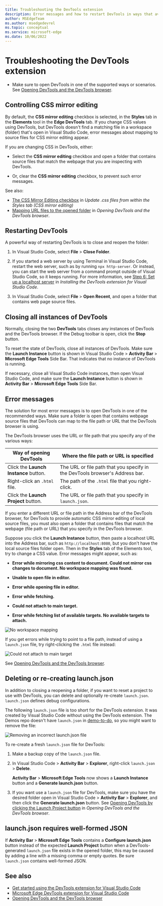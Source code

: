 ```yaml
---
title: Troubleshooting the DevTools extension
description: Error messages and how to restart DevTools in ways that avoid them.
author: MSEdgeTeam
ms.author: msedgedevrel
ms.topic: conceptual
ms.service: microsoft-edge
ms.date: 10/06/2022
---
```

# Troubleshooting the DevTools extension

* Make sure to open DevTools in one of the supported ways or scenarios.  See [Opening DevTools and the DevTools browser](./open-devtools-and-embedded-browser.md).


<!-- ====================================================================== -->
## Controlling CSS mirror editing

By default, the **CSS mirror editing** checkbox is selected, in the **Styles** tab in the **Elements** tool in the **Edge DevTools** tab.  If you change CSS values using DevTools, but DevTools doesn't find a matching file in a workspace (folder) that's open in Visual Studio Code, error messages about mapping to source files for CSS mirror editing appear.

If you are changing CSS in DevTools, either:

   *  Select the **CSS mirror editing** checkbox and open a folder that contains source files that match the webpage that you are inspecting with DevTools.

   *  Or, clear the **CSS mirror editing** checkbox, to prevent such error messages.

See also:
* [The CSS Mirror Editing checkbox](./css-mirror-editing-styles-tab.md#the-css-mirror-editing-checkbox) in _Update .css files from within the Styles tab (CSS mirror editing)_
* [Mapping URL files to the opened folder](./open-devtools-and-embedded-browser.md#mapping-url-files-to-the-opened-folder) in _Opening DevTools and the DevTools browser_.


<!-- ====================================================================== -->
## Restarting DevTools

A powerful way of restarting DevTools is to close and reopen the folder:

1. In Visual Studio Code, select **File** > **Close Folder**.

1. If you started a web server by using Terminal in Visual Studio Code, restart the web server, such as by running `npx http-server`.  Or instead, you can start the web server from a command prompt outside of Visual Studio Code, so it keeps running.  For more information, see [Step 6: Set up a localhost server](./install.md#step-6-set-up-a-localhost-server) in _Installing the DevTools extension for Visual Studio Code_.

1. In Visual Studio Code, select **File** > **Open Recent**, and open a folder that contains web page source files.


<!-- ====================================================================== -->
## Closing all instances of DevTools

Normally, closing the two **DevTools** tabs closes any instances of DevTools and the DevTools browser.  If the Debug toolbar is open, click the **Stop** button.

To reset the state of DevTools, close all instances of DevTools.  Make sure the **Launch Instance** button is shown in Visual Studio Code > **Activity Bar** > **Microsoft Edge Tools** Side Bar.  That indicates that no instance of DevTools is running.

If necessary, close all Visual Studio Code instances, then open Visual Studio Code, and make sure the **Launch Instance** button is shown in **Activity Bar** > **Microsoft Edge Tools** Side Bar.


<!-- ====================================================================== -->
## Error messages

The solution for most error messages is to open DevTools in one of the recommended ways.  Make sure a folder is open that contains webpage source files that DevTools can map to the file path or URL that the DevTools browser is using.

The DevTools browser uses the URL or file path that you specify any of the various ways:

| Way of opening DevTools | Where the file path or URL is specified |
|---|---|
| Click the **Launch Instance** button. | The URL or file path that you specify in the DevTools browser's Address bar. |
| Right-click an `.html` file. | The path of the `.html` file that you right-click. |
| Click the **Launch Project** button. | The URL or file path that you specify in `launch.json`. |

If you enter a different URL or file path in the Address bar of the DevTools browser, for DevTools to provide automatic CSS mirror editing of local source files, you must also open a folder that contains files that match the webpage (file path or URL) that you specify in the DevTools browser.

Suppose you click the **Launch Instance** button, then paste a localhost URL into the Address bar, such as `http://localhost:8080`, but you don't have the local source files folder open.  Then in the **Styles** tab of the Elements tool, try to change a CSS value.  Error messages might appear, such as:

*  **Error while mirroring css content to document.  Could not mirror css changes to document.  No workspace mapping was found.**

*  **Unable to open file in editor.**

*  **Error while opening file in editor.**

*  **Error while fetching.**

*  **Could not attach to main target.**

*  **Error while fetching list of available targets.  No available targets to attach.**

![No workspace mapping](./troubleshooting-images/no-workspace-mapping.png)

If you get errors while trying to point to a file path, instead of using a `launch.json` file, try right-clicking the `.html` file instead:

![Could not attach to main target](./troubleshooting-images/could-not-attach-main-target.png)

See [Opening DevTools and the DevTools browser](./open-devtools-and-embedded-browser.md).


<!-- ====================================================================== -->
## Deleting or re-creating launch.json

In addition to closing a reopening a folder, if you want to reset a project to use with DevTools, you can delete and optionally re-create `launch.json`.  `launch.json` defines debug configurations.

The following `launch.json` file is too short for the DevTools extension.  It was created by Visual Studio Code without using the DevTools extension.  The Demos repo doesn't have `launch.json` in [demo-to-do](https://github.com/MicrosoftEdge/Demos/tree/main/demo-to-do), so you might want to remove the file:

![Removing an incorrect launch.json file](./troubleshooting-images/wrong-launch-json.png)

To re-create a fresh `launch.json` file for DevTools:

1. Make a backup copy of the `launch.json` file.

1. In Visual Studio Code > **Activity Bar** > **Explorer**, right-click `launch.json` > **Delete**.

   **Activity Bar** > **Microsoft Edge Tools** now shows a **Launch Instance** button and a **Generate launch.json** button.

1. If you want use a `launch.json` file for DevTools, make sure you have the desired folder open in Visual Studio Code > **Activity Bar** > **Explorer**, and then click the **Generate launch.json** button.  See [Opening DevTools by clicking the Launch Project button](./open-devtools-and-embedded-browser.md#opening-devtools-by-clicking-the-launch-project-button) in _Opening DevTools and the DevTools browser_.


<!-- ====================================================================== -->
## launch.json requires well-formed JSON

If **Activity Bar** > **Microsoft Edge Tools** contains a **Configure launch.json** button instead of the expected **Launch Project** button when a DevTools-generated `launch.json` file exists in the opened folder, this may be caused by adding a line with a missing comma or empty quotes.  Be sure `launch.json` contains well-formed JSON.


<!-- ====================================================================== -->
## See also

* [Get started using the DevTools extension for Visual Studio Code](./get-started.md)
* [Microsoft Edge DevTools extension for Visual Studio Code](../microsoft-edge-devtools-extension.md)
* [Opening DevTools and the DevTools browser](./open-devtools-and-embedded-browser.md)
